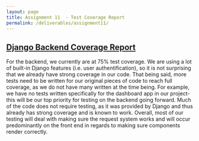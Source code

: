 ```yaml
---
layout: page
title: Assignment 11  - Test Coverage Report
permalink: /deliverables/assignment11/
---
```


<h2><a href="https://samlempp.github.io/ZIP-Code-Lookup/deliverables/assignment11/coverage/backend/index.html">Django Backend Coverage Report</a></h2>

<p>For the backend, we currently are at 75% test coverage. We are using a lot of built-in Django features (i.e. user authentification), so it is not surprising that we already have strong coverage in our code. That being said, more tests need to be written for our original pieces of code to reach full coverage, as we do not have many written at the time being. For example, we have no tests written specifically for the dashboard app in our project- this will be our top priority for testing on the backend going forward. Much of the code does not require testing, as it was provided by Django and thus already has strong coverage and is known to work. Overall, most of our testing will deal with making sure the request system works and will occur predominantly on the front end in regards to making sure components render correctly.</p>
